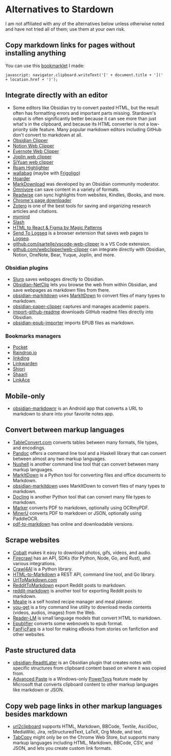 # Alternatives to Stardown

I am not affiliated with any of the alternatives below unless otherwise noted and have not tried all of them; use them at your own risk.

## Copy markdown links for pages without installing anything

You can use this [bookmarklet](https://en.wikipedia.org/wiki/Bookmarklet) I made:

`javascript: navigator.clipboard.writeText('[' + document.title + '](' + location.href + ')');`

## Integrate directly with an editor

- Some editors like Obsidian try to convert pasted HTML, but the result often has formatting errors and important parts missing. Stardown's output is often significantly better because it can see more than just what's in the clipboard, and because its HTML converter is not a low-priority side feature. Many popular markdown editors including GitHub don't convert to markdown at all.
- [Obsidian Clipper](https://github.com/obsidianmd/obsidian-clipper)
- [Notion Web Clipper](https://www.notion.so/web-clipper)
- [Evernote Web Clipper](https://evernote.com/features/webclipper)
- [Joplin web clipper](https://github.com/laurent22/joplin/blob/dev/readme/apps/clipper.md)
- [SiYuan web clipper](https://github.com/siyuan-note/siyuan-chrome)
- [Roam Highlighter](https://chromewebstore.google.com/detail/roam-highlighter/hponfflfgcjikmehlcdcnpapicnljkkc?pli=1)
- [wallabag](https://wallabag.org/) (maybe with [Frigoligo](https://github.com/casimir/frigoligo))
- [Hoarder](https://github.com/hoarder-app/hoarder)
- [MarkDownload](https://github.com/deathau/markdownload) was developed by an Obsidian community moderator.
- [Omnivore](https://github.com/omnivore-app/omnivore) can save content in a variety of formats.
- [Readwise](https://readwise.io/) can sync highlights from websites, Kindles, iBooks, and more.
- [Chrome's page downloader](https://support.google.com/chrome/answer/7343019)
- [Zotero](https://www.zotero.org/) is one of the best tools for saving and organizing research articles and citations.
- [mymind](https://mymind.com/browser-extensions)
- [Slash](https://github.com/yourselfhosted/slash)
- [HTML to React & Figma by Magic Patterns](https://chromewebstore.google.com/detail/html-to-react-figma-by-ma/chgehghmhgihgmpmdjpolhkcnhkokdfp)
- [Send To Logseq](https://chromewebstore.google.com/detail/send-to-logseq/mgdccnefjlmhnfbmlnhddoogimbpmilj) is a browser extension that saves web pages to [Logseq](https://github.com/logseq/logseq?tab=readme-ov-file).
- [github.com/jsartelle/vscode-web-clipper](https://github.com/jsartelle/vscode-web-clipper) is a VS Code extension.
- [github.com/webclipper/web-clipper](https://github.com/webclipper/web-clipper) can integrate directly with Obsidian, Notion, OneNote, Bear, Yuque, Joplin, and more.

### Obsidian plugins

- [Slurp](https://github.com/inhumantsar/slurp) saves webpages directly to Obsidian.
- [Obsidian-NetClip](https://github.com/Elhary/Obsidian-NetClip) lets you browse the web from within Obsidian, and save webpages as markdown files from there.
- [obsidian-markitdown](https://github.com/ethanolivertroy/obsidian-markitdown) uses [MarkItDown](https://news.ycombinator.com/item?id=42410803) to convert files of many types to markdown.
- [obsidian-paper-clipper](https://github.com/ras0q/obsidian-paper-clipper) captures and manages academic papers.
- [import-github-readme](https://github.com/chasebank87/import-github-readme) downloads GitHub readme files directly into Obsidian.
- [obsidian-epub-importer](https://github.com/aoout/obsidian-epub-importer) imports EPUB files as markdown.

### Bookmarks managers

- [Pocket](https://getpocket.com/home)
- [Raindrop.io](https://raindrop.io/)
- [linkding](https://github.com/sissbruecker/linkding)
- [Linkwarden](https://github.com/linkwarden/linkwarden)
- [Shiori](https://github.com/go-shiori/shiori?tab=readme-ov-file)
- [Shaarli](https://github.com/shaarli/Shaarli)
- [LinkAce](https://www.linkace.org/)

## Mobile-only

- [obsidian-markdownr](https://github.com/IAmStoxe/obsidian-markdownr) is an Android app that converts a URL to markdown to share into your favorite notes app.

## Convert between markup languages

- [TableConvert.com](https://tableconvert.com/) converts tables between many formats, file types, and encodings.
- [Pandoc](https://pandoc.org/) offers a command line tool and a Haskell library that can convert between almost any two markup languages.
- [Nushell](https://www.nushell.sh/commands/docs/to_md.html) is another command line tool that can convert between many markup languages.
- [MarkItDown](https://news.ycombinator.com/item?id=42410803) is a Python tool for converting files and office documents to Markdown.
- [obsidian-markitdown](https://github.com/ethanolivertroy/obsidian-markitdown) uses MarkItDown to convert files of many types to markdown.
- [Docling](https://github.com/DS4SD/docling) is another Python tool that can convert many file types to markdown.
- [Marker](https://github.com/vikparuchuri/marker) converts PDF to markdown, optionally using OCRmyPDF.
- [MinerU](https://github.com/opendatalab/MinerU) converts PDF to markdown or JSON, optionally using PaddleOCR.
- [pdf-to-markdown](https://github.com/jzillmann/pdf-to-markdown) has online and downloadable versions.

## Scrape websites

- [Cobalt](https://github.com/imputnet/cobalt) makes it easy to download photos, gifs, videos, and audio.
- [Firecrawl](https://github.com/mendableai/firecrawl) has an API, SDKs (for Python, Node, Go, and Rust), and various integrations.
- [Crawl4AI](https://github.com/unclecode/crawl4ai) is a Python library.
- [HTML-to-Markdown](https://news.ycombinator.com/item?id=42093511) a REST API, command line tool, and Go library.
- [UrlToMarkdown.com](https://urltomarkdown.com/)
- [RedditToMarkdown](https://farnots.github.io/RedditToMarkdown/) export Reddit posts to markdown.
- [reddit-markdown](https://github.com/chauduyphanvu/reddit-markdown) is another tool for exporting Reddit posts to markdown.
- [Mealie](https://github.com/mealie-recipes/mealie) is a self hosted recipe manager and meal planner.
- [you-get](https://github.com/soimort/you-get) is a tiny command line utility to download media contents (videos, audios, images) from the Web.
- [Reader-LM](https://jina.ai/news/reader-lm-small-language-models-for-cleaning-and-converting-html-to-markdown/?nocache=1) is small language models that convert HTML to markdown.
- [Epublifier](https://github.com/maoserr/epublifier) converts some webnovels to epub format.
- [FanFicFare](https://github.com/JimmXinu/FanFicFare) is a tool for making eBooks from stories on fanfiction and other websites.

## Paste structured data

- [obsidian-ReadItLater](https://github.com/DominikPieper/obsidian-ReadItLater) is an Obsidian plugin that creates notes with specific structures from clipboard content based on where it was copied from.
- [Advanced Paste](https://learn.microsoft.com/en-us/windows/powertoys/advanced-paste) is a Windows-only [PowerToys](https://learn.microsoft.com/en-us/windows/powertoys/install) feature made by Microsoft that converts clipboard content to other markup languages like markdown or JSON.

## Copy web page links in other markup languages besides markdown

- [url2clipboard](https://github.com/asamuzaK/url2clipboard) supports HTML, Markdown, BBCode, Textile, AsciiDoc, MediaWiki, Jira, reStructuredText, LaTeX, Org Mode, and text.
- [TabCopy](https://chromewebstore.google.com/detail/tabcopy/micdllihgoppmejpecmkilggmaagfdmb) might only be on the Chrome Web Store, but supports many markup languages including HTML, Markdown, BBCode, CSV, and JSON, and lets you create custom link formats.

